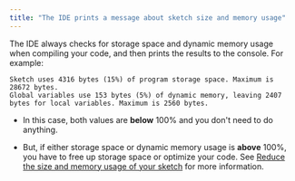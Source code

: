 ```yaml
---
title: "The IDE prints a message about sketch size and memory usage"
---
```


The IDE always checks for storage space and dynamic memory usage when compiling your code, and then prints the results to the console. For example:

```
Sketch uses 4316 bytes (15%) of program storage space. Maximum is 28672 bytes.
Global variables use 153 bytes (5%) of dynamic memory, leaving 2407 bytes for local variables. Maximum is 2560 bytes.
```

* In this case, both values are **below** 100% and you don't need to do anything.

* But, if either storage space or dynamic memory usage is **above** 100%, you have to free up storage space or optimize your code. See [Reduce the size and memory usage of your sketch](https://support.arduino.cc/hc/en-us/articles/360013825179-Reduce-the-size-and-memory-usage-of-your-sketch) for more information.
